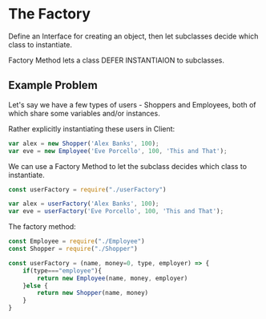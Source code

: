 # The Factory

Define an Interface for creating an object, then let subclasses decide which class to instantiate.

Factory Method lets a class DEFER INSTANTIAION to subclasses.

## Example Problem

Let's say we have a few types of users - Shoppers and Employees, both of which share some variables and/or instances.

Rather explicitly instantiating these users in Client:

```javascript
var alex = new Shopper('Alex Banks', 100);
var eve = new Employee('Eve Porcello', 100, 'This and That');
```

We can use a Factory Method to let the subclass decides which class to instantiate.

```javascript
const userFactory = require("./userFactory")

var alex = userFactory('Alex Banks', 100);
var eve = userFactory('Eve Porcello', 100, 'This and That');
```

The factory method:

```javascript
const Employee = require("./Employee")
const Shopper = require("./Shopper")

const userFactory = (name, money=0, type, employer) => {
	if(type==="employee"){
		return new Employee(name, money, employer)
	}else {
		return new Shopper(name, money)
	}
}

```